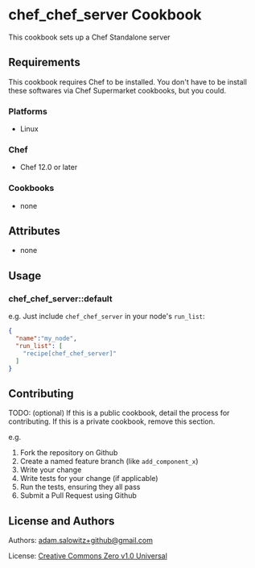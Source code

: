 # chef_chef_server Cookbook

This cookbook sets up a Chef Standalone server

## Requirements

This cookbook requires Chef to be installed.  You don't have to be install these softwares via Chef Supermarket cookbooks, but you could.

### Platforms

- Linux

### Chef

- Chef 12.0 or later

### Cookbooks

- none

## Attributes

- none

## Usage

### chef_chef_server::default

e.g.
Just include `chef_chef_server` in your node's `run_list`:

```json
{
  "name":"my_node",
  "run_list": [
    "recipe[chef_chef_server]"
  ]
}
```

## Contributing

TODO: (optional) If this is a public cookbook, detail the process for contributing. If this is a private cookbook, remove this section.

e.g.
1. Fork the repository on Github
2. Create a named feature branch (like `add_component_x`)
3. Write your change
4. Write tests for your change (if applicable)
5. Run the tests, ensuring they all pass
6. Submit a Pull Request using Github

## License and Authors

Authors: adam.salowitz+github@gmail.com

License: [Creative Commons Zero v1.0 Universal](https://creativecommons.org/publicdomain/zero/1.0/legalcode)

